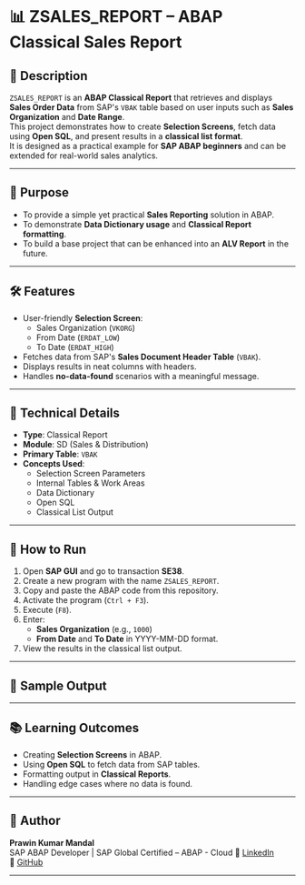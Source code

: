 # 📊 ZSALES_REPORT – ABAP Classical Sales Report

## 📌 Description
`ZSALES_REPORT` is an **ABAP Classical Report** that retrieves and displays **Sales Order Data** from SAP's `VBAK` table based on user inputs such as **Sales Organization** and **Date Range**.  
This project demonstrates how to create **Selection Screens**, fetch data using **Open SQL**, and present results in a **classical list format**.  
It is designed as a practical example for **SAP ABAP beginners** and can be extended for real-world sales analytics.

---

## 🎯 Purpose
- To provide a simple yet practical **Sales Reporting** solution in ABAP.
- To demonstrate **Data Dictionary usage** and **Classical Report formatting**.
- To build a base project that can be enhanced into an **ALV Report** in the future.

---

## 🛠 Features
- User-friendly **Selection Screen**:
  - Sales Organization (`VKORG`)
  - From Date (`ERDAT_LOW`)
  - To Date (`ERDAT_HIGH`)
- Fetches data from SAP's **Sales Document Header Table** (`VBAK`).
- Displays results in neat columns with headers.
- Handles **no-data-found** scenarios with a meaningful message.

---

## 🧾 Technical Details
- **Type**: Classical Report  
- **Module**: SD (Sales & Distribution)  
- **Primary Table**: `VBAK`  
- **Concepts Used**:
  - Selection Screen Parameters
  - Internal Tables & Work Areas
  - Data Dictionary
  - Open SQL
  - Classical List Output

---

## 🚀 How to Run
1. Open **SAP GUI** and go to transaction **SE38**.
2. Create a new program with the name `ZSALES_REPORT`.
3. Copy and paste the ABAP code from this repository.
4. Activate the program (`Ctrl + F3`).
5. Execute (`F8`).
6. Enter:
   - **Sales Organization** (e.g., `1000`)
   - **From Date** and **To Date** in YYYY-MM-DD format.
7. View the results in the classical list output.

---

## 📸 Sample Output


---

## 📚 Learning Outcomes
- Creating **Selection Screens** in ABAP.
- Using **Open SQL** to fetch data from SAP tables.
- Formatting output in **Classical Reports**.
- Handling edge cases where no data is found.

---

## 👤 Author
**Prawin Kumar Mandal**  
SAP ABAP Developer | SAP Global Certified – ABAP - Cloud
📌 [LinkedIn](https://linkedin.com/in/prawin89)  
📌 [GitHub](https://github.com/prawin81)

---
